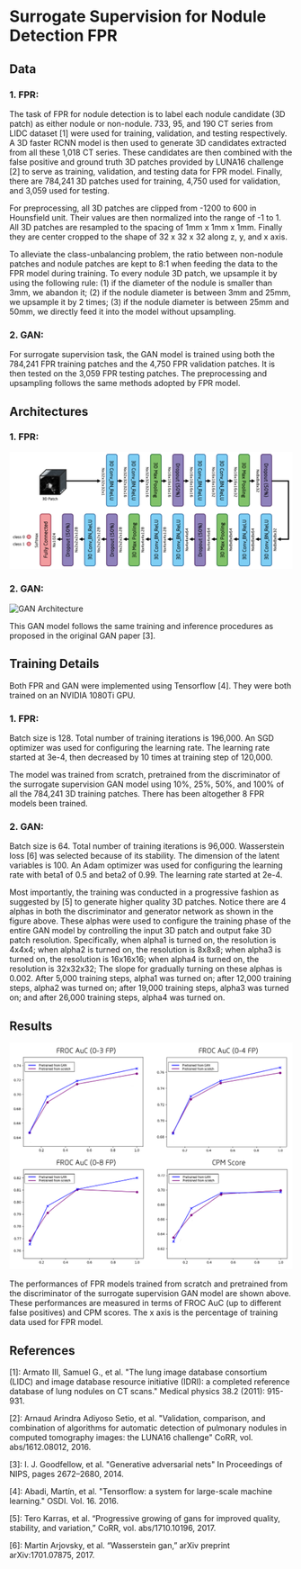 # Surrogate Supervision for Nodule Detection FPR


## Data

### 1. FPR:
The task of FPR for nodule detection is to label each nodule candidate (3D patch) as either nodule or non-nodule.
733, 95, and 190 CT series from LIDC dataset [1] were used for training, validation, and testing respectively.
A 3D faster RCNN model is then used to generate 3D candidates extracted from all these 1,018 CT series.
These candidates are then combined with the false positive and ground truth 3D patches provided by LUNA16 challenge [2] to serve as training, validation, and testing data for FPR model.
Finally, there are 784,241 3D patches used for training, 4,750 used for validation, and 3,059 used for testing.

For preprocessing, all 3D patches are clipped from -1200 to 600 in Hounsfield unit.
Their values are then normalized into the range of -1 to 1.
All 3D patches are resampled to the spacing of 1mm x 1mm x 1mm.
Finally they are center cropped to the shape of 32 x 32 x 32 along z, y, and x axis.

To alleviate the class-unbalancing problem, the ratio between non-nodule patches and nodule patches are kept to 8:1 when feeding the data to the FPR model during training.
To every nodule 3D patch, we upsample it by using the following rule: (1) if the diameter of the nodule is smaller than 3mm, we abandon it;
(2) if the nodule diameter is between 3mm and 25mm, we upsample it by 2 times;
(3) if the nodule diameter is between 25mm and 50mm, we directly feed it into the model without upsampling.

### 2. GAN:
For surrogate supervision task, the GAN model is trained using both the 784,241 FPR training patches and the 4,750 FPR validation patches. It is then tested on the 3,059 FPR testing patches.
The preprocessing and upsampling follows the same methods adopted by FPR model.


## Architectures

### 1. FPR:
![FPR Architecture](./FPR.png)

### 2. GAN:
![GAN Architecture](./FPR_GAN.png)

This GAN model follows the same training and inference procedures as proposed in the original GAN paper [3].


## Training Details
Both FPR and GAN were implemented using Tensorflow [4].
They were both trained on an NVIDIA 1080Ti GPU.

### 1. FPR:
Batch size is 128. Total number of training iterations is 196,000.
An SGD optimizer was used for configuring the learning rate.
The learning rate started at 3e-4, then decreased by 10 times at training step of 120,000.

The model was trained from scratch, pretrained from the discriminator of the surrogate supervision GAN model using 10%, 25%, 50%, and 100% of all the 784,241 3D training patches. There has been altogether 8 FPR models been trained.

### 2. GAN:
Batch size is 64. Total number of training iterations is 96,000.
Wasserstein loss [6] was selected because of its stability.
The dimension of the latent variables is 100.
An Adam optimizer was used for configuring the learning rate with beta1 of 0.5 and beta2 of 0.99.
The learning rate started at 2e-4. 

Most importantly, the training was conducted in a progressive fashion as suggested by [5] to generate higher quality 3D patches.
Notice there are 4 alphas in both the discriminator and generator network as shown in the figure above.
These alphas were used to configure the training phase of the entire GAN model by controlling the input 3D patch and output fake 3D patch resolution.
Specifically, when alpha1 is turned on, the resolution is 4x4x4;
when alpha2 is turned on, the resolution is 8x8x8;
when alpha3 is turned on, the resolution is 16x16x16;
when alpha4 is turned on, the resolution is 32x32x32;
The slope for gradually turning on these alphas is 0.002.
After 5,000 training steps, alpha1 was turned on;
after 12,000 training steps, alpha2 was turned on;
after 19,000 training steps, alpha3 was turned on;
and after 26,000 training steps, alpha4 was turned on.


## Results
![FPR result](./FPR_result.png)

The performances of FPR models trained from scratch and pretrained from the discriminator of the surrogate supervision GAN model are shown above.
These performances are measured in terms of FROC AuC (up to different false positives) and CPM scores.
The x axis is the percentage of training data used for FPR model.


## References

[1]: Armato III, Samuel G., et al. "The lung image database consortium (LIDC) and image database resource initiative (IDRI): a completed reference database of lung nodules on CT scans." Medical physics 38.2 (2011): 915-931.

[2]: Arnaud Arindra Adiyoso Setio, et al. "Validation, comparison, and combination of algorithms for automatic detection of pulmonary nodules in computed tomography images: the LUNA16 challenge" CoRR, vol. abs/1612.08012, 2016.

[3]: I. J. Goodfellow, et al. "Generative adversarial nets" In Proceedings of NIPS, pages 2672–2680, 2014.

[4]: Abadi, Martín, et al. "Tensorflow: a system for large-scale machine learning." OSDI. Vol. 16. 2016.

[5]: Tero Karras, et al. “Progressive growing of gans for improved quality, stability, and variation,” CoRR, vol. abs/1710.10196, 2017.

[6]: Martin Arjovsky, et al. “Wasserstein gan,” arXiv preprint arXiv:1701.07875, 2017.



